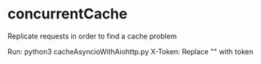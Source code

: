 # concurrentCache
Replicate requests in order to find a cache problem

Run: python3 cacheAsyncioWithAiohttp.py
X-Token: Replace "" with token
